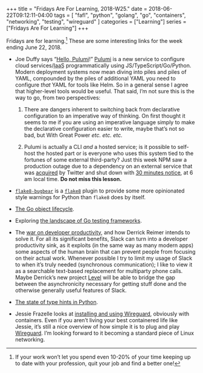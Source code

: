 +++
title = "Fridays Are For Learning, 2018-W25."
date = 2018-06-22T09:12:11-04:00
tags = [
    "fafl", "python", "golang", "go", "containers", "networking", "testing",
    "wireguard"
]
categories = ["Learning"]
series = ["Fridays Are For Learning"]
+++

Fridays are for learning.[^1] These are some interesting links for the week
ending June 22, 2018.

[^1]: If your work won’t let you spend even 10-20% of your time keeping up to
      date with your profession, quit your job and find a better one!

* Joe Duffy says “[Hello, Pulumi]!” [Pulumi] is a new service to configure
cloud services/<abbr title="infrastructure as a service">IaaS</abbr>
programmatically using JS/TypeScript/Go/Python. Modern deployment systems now
mean diving into piles and piles of YAML, compounded by the piles of
additional YAML you need to configure *that* YAML for tools like Helm. So in a
general sense I agree that higher-level tools would be useful.  That said, I’m
not sure this is the way to go, from two perspectives:

  1. There are dangers inherent to switching back from declarative
     configuration to an imperative way of thinking. On first thought it seems
     to me if you are using an imperative language simply to make the
     declarative configuration easier to write, maybe that’s not so bad, but
     With Great Power *etc. etc.  etc.*

  2. Pulumi is actually a CLI *and* a hosted service; is it possible to
     self-host the hosted part or is everyone who uses this system tied to the
     fortunes of some external third-party? Just this week NPM saw a
     production outage due to a dependency on an external service that was
     [acquired] by Twitter and shut down with [30 minutes notice], at 6 am
     local time. **Do not miss this lesson.**

[Hello, Pulumi]: http://joeduffyblog.com/2018/06/18/hello-pulumi/
[Pulumi]: https://pulumi.io/
[acquired]: https://twitter.com/aeflash/status/1009844254896615425
[30 minutes notice]: https://twitter.com/seldo/status/1009873821141118976

* [`flake8-bugbear`] is a [`flake8`] plugin to provide some more opinionated
style warnings for Python than `flake8` does by itself.

[`flake8-bugbear`]: https://github.com/PyCQA/flake8-bugbear
[`flake8`]: http://flake8.pycqa.org/en/latest/

* [The Go object lifecycle].

[The Go object lifecycle]: https://middlemost.com/object-lifecycle/

* Exploring [the landscape of Go testing frameworks].

[the landscape of Go testing frameworks]: https://bmuschko.com/blog/go-testing-frameworks/

* The [war on developer productivity], and how Derrick Reimer intends to solve
it. For all its significant benefits, Slack can turn into a developer
productivity sink, as it exploits (in the same way as many modern apps) some
aspects of the human brain that can prevent people from focusing on their
actual work.  Whenever possible I try to limit my usage of Slack to when it’s
truly needed (synchronous communication); I like to view it as a searchable
text-based replacement for multiparty phone calls. Maybe Derrick’s new project
[Level] will be able to bridge the gap between the asynchronicity necessary
for getting stuff done and the otherwise generally useful features of Slack.

[war on developer productivity]: https://www.derrickreimer.com/posts/the-war-on-developer-productivity/
[Level]: https://level.app/

* [The state of type hints in Python].

[The state of type hints in Python]: https://www.bernat.tech/the-state-of-type-hints-in-python/

* Jessie Frazelle looks at [installing and using Wireguard], obviously with
containers. Even if you aren’t living your best containered life like Jessie,
it’s still a nice overview of how simple it is to plug and play [Wireguard].
I’m looking forward to it becoming a standard piece of Linux networking.

[installing and using Wireguard]: https://blog.jessfraz.com/post/installing-and-using-wireguard/
[Wireguard]: https://www.wireguard.com/
